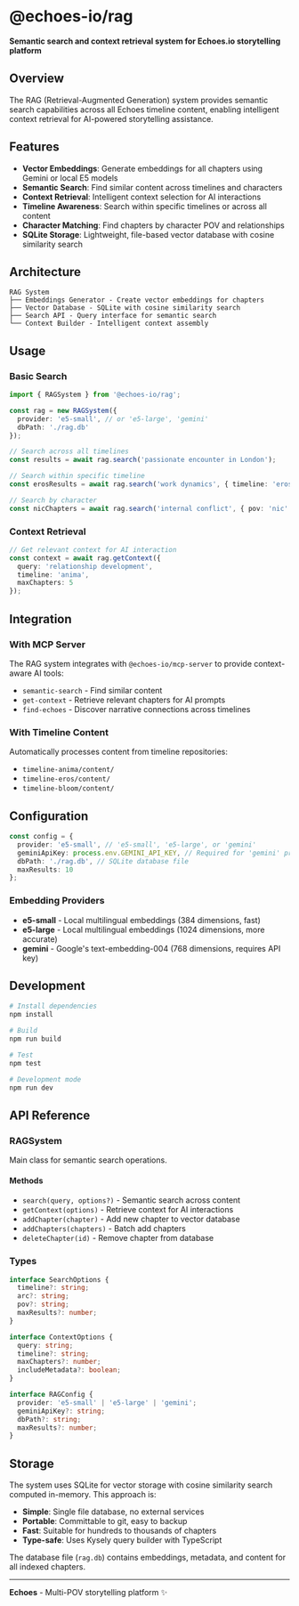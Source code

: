# @echoes-io/rag

**Semantic search and context retrieval system for Echoes.io storytelling platform**

## Overview

The RAG (Retrieval-Augmented Generation) system provides semantic search capabilities across all Echoes timeline content, enabling intelligent context retrieval for AI-powered storytelling assistance.

## Features

- **Vector Embeddings**: Generate embeddings for all chapters using Gemini or local E5 models
- **Semantic Search**: Find similar content across timelines and characters
- **Context Retrieval**: Intelligent context selection for AI interactions
- **Timeline Awareness**: Search within specific timelines or across all content
- **Character Matching**: Find chapters by character POV and relationships
- **SQLite Storage**: Lightweight, file-based vector database with cosine similarity search

## Architecture

```
RAG System
├── Embeddings Generator - Create vector embeddings for chapters
├── Vector Database - SQLite with cosine similarity search
├── Search API - Query interface for semantic search
└── Context Builder - Intelligent context assembly
```

## Usage

### Basic Search

```typescript
import { RAGSystem } from '@echoes-io/rag';

const rag = new RAGSystem({
  provider: 'e5-small', // or 'e5-large', 'gemini'
  dbPath: './rag.db'
});

// Search across all timelines
const results = await rag.search('passionate encounter in London');

// Search within specific timeline
const erosResults = await rag.search('work dynamics', { timeline: 'eros' });

// Search by character
const nicChapters = await rag.search('internal conflict', { pov: 'nic' });
```

### Context Retrieval

```typescript
// Get relevant context for AI interaction
const context = await rag.getContext({
  query: 'relationship development',
  timeline: 'anima',
  maxChapters: 5
});
```

## Integration

### With MCP Server

The RAG system integrates with `@echoes-io/mcp-server` to provide context-aware AI tools:

- `semantic-search` - Find similar content
- `get-context` - Retrieve relevant chapters for AI prompts
- `find-echoes` - Discover narrative connections across timelines

### With Timeline Content

Automatically processes content from timeline repositories:
- `timeline-anima/content/`
- `timeline-eros/content/`
- `timeline-bloom/content/`

## Configuration

```typescript
const config = {
  provider: 'e5-small', // 'e5-small', 'e5-large', or 'gemini'
  geminiApiKey: process.env.GEMINI_API_KEY, // Required for 'gemini' provider
  dbPath: './rag.db', // SQLite database file
  maxResults: 10
};
```

### Embedding Providers

- **e5-small** - Local multilingual embeddings (384 dimensions, fast)
- **e5-large** - Local multilingual embeddings (1024 dimensions, more accurate)
- **gemini** - Google's text-embedding-004 (768 dimensions, requires API key)

## Development

```bash
# Install dependencies
npm install

# Build
npm run build

# Test
npm test

# Development mode
npm run dev
```

## API Reference

### RAGSystem

Main class for semantic search operations.

#### Methods

- `search(query, options?)` - Semantic search across content
- `getContext(options)` - Retrieve context for AI interactions
- `addChapter(chapter)` - Add new chapter to vector database
- `addChapters(chapters)` - Batch add chapters
- `deleteChapter(id)` - Remove chapter from database

### Types

```typescript
interface SearchOptions {
  timeline?: string;
  arc?: string;
  pov?: string;
  maxResults?: number;
}

interface ContextOptions {
  query: string;
  timeline?: string;
  maxChapters?: number;
  includeMetadata?: boolean;
}

interface RAGConfig {
  provider: 'e5-small' | 'e5-large' | 'gemini';
  geminiApiKey?: string;
  dbPath?: string;
  maxResults?: number;
}
```

## Storage

The system uses SQLite for vector storage with cosine similarity search computed in-memory. This approach is:

- **Simple**: Single file database, no external services
- **Portable**: Committable to git, easy to backup
- **Fast**: Suitable for hundreds to thousands of chapters
- **Type-safe**: Uses Kysely query builder with TypeScript

The database file (`rag.db`) contains embeddings, metadata, and content for all indexed chapters.

---

**Echoes** - Multi-POV storytelling platform ✨
